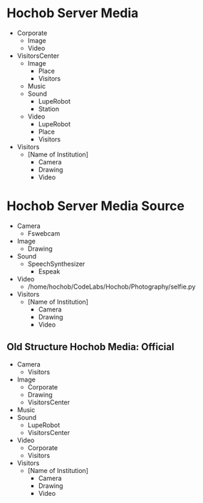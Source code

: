 # Hochob Server Media

- Corporate
  - Image
  - Video
- VisitorsCenter
  - Image
    - Place
    - Visitors
  - Music
  - Sound
    - LupeRobot
    - Station
  - Video
    - LupeRobot
    - Place
    - Visitors
- Visitors
  - [Name of Institution]
    - Camera
    - Drawing
    - Video

# Hochob Server Media Source

- Camera
  - Fswebcam
- Image
  - Drawing
- Sound
  - SpeechSynthesizer
    - Espeak
- Video
  - /home/hochob/CodeLabs/Hochob/Photography/selfie.py
- Visitors
  - [Name of Institution]
    - Camera
    - Drawing
    - Video

## Old Structure Hochob Media: Official

- Camera
  - Visitors
- Image
  - Corporate
  - Drawing
  - VisitorsCenter
- Music
- Sound
  - LupeRobot
  - VisitorsCenter
- Video
  - Corporate
  - Visitors
- Visitors
  - [Name of Institution]
    - Camera
    - Drawing
    - Video
